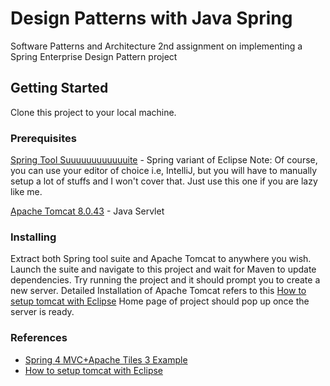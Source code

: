# Design Patterns with Java Spring
Software Patterns and Architecture 2nd assignment on implementing a Spring Enterprise Design Pattern project
## Getting Started
Clone this project to your local machine.
### Prerequisites

[Spring Tool Suuuuuuuuuuuuite](https://spring.io/tools/sts/all) - Spring variant of Eclipse
Note: Of course, you can use your editor of choice i.e, IntelliJ, but you will have to manually setup a lot of stuffs and I won't cover that. Just use this one if you are lazy like me.

[Apache Tomcat 8.0.43](https://tomcat.apache.org/download-80.cgi) - Java Servlet


### Installing

Extract both Spring tool suite and Apache Tomcat to anywhere you wish.
Launch the suite and navigate to this project and wait for Maven to update dependencies.
Try running the project and it should prompt you to create a new server.
Detailed Installation of Apache Tomcat refers to this [How to setup tomcat with Eclipse](http://websystique.com/misc/how-to-setup-tomcat-with-eclipse/)
Home page of project should pop up once the server is ready.


### References
* [Spring 4 MVC+Apache Tiles 3 Example](http://websystique.com/springmvc/spring-4-mvc-apache-tiles-3-annotation-based-example/)
* [How to setup tomcat with Eclipse](http://websystique.com/misc/how-to-setup-tomcat-with-eclipse/)